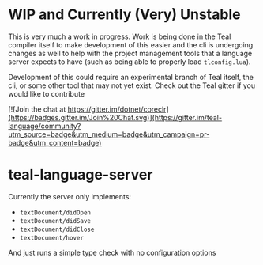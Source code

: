 # WIP and Currently (Very) Unstable
This is very much a work in progress. Work is being done in the Teal compiler itself to make development of this easier and the cli is undergoing changes as well to help with the project management tools that a language server expects to have (such as being able to properly load `tlconfig.lua`).

Development of this could require an experimental branch of Teal itself, the cli, or some other tool that may not yet exist. Check out the Teal gitter if you would like to contribute

[![Join the chat at https://gitter.im/dotnet/coreclr](https://badges.gitter.im/Join%20Chat.svg)](https://gitter.im/teal-language/community?utm_source=badge&utm_medium=badge&utm_campaign=pr-badge&utm_content=badge)

# teal-language-server

Currently the server only implements:
 - `textDocument/didOpen`
 - `textDocument/didSave`
 - `textDocument/didClose`
 - `textDocument/hover`

And just runs a simple type check with no configuration options
